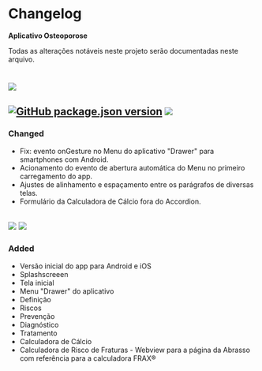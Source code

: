 # Changelog 

**Aplicativo Osteoporose**

Todas as alterações notáveis ​​neste projeto serão documentadas neste arquivo.

# 

## [![](https://img.shields.io/badge/Version-Unreleased-4090f4?style=for-the-badge)](https://github.com/colliplanura/Osteoporose/compare/v1.0.2...HEAD)

## [![GitHub package.json version](https://img.shields.io/github/package-json/v/colliplanura/Osteoporose?color=4090f4&style=for-the-badge)](https://github.com/colliplanura/Osteoporose/compare/v1.0.1...v1.0.2) ![](https://img.shields.io/static/v1?label=Data&message=2019-11-03&color=4090f4&style=for-the-badge)

### Changed

- Fix: evento onGesture no Menu do aplicativo "Drawer" para smartphones com Android.
- Acionamento do evento de abertura automática do Menu no primeiro carregamento do app.
- Ajustes de alinhamento e espaçamento entre os parágrafos de diversas telas.
- Formulário da Calculadora de Cálcio fora do Accordion.

## [![](https://img.shields.io/badge/Version-v0.0.1-4090f4?style=for-the-badge)](https://github.com/colliplanura/Osteoporose/releases/tag/v0.0.1) ![](https://img.shields.io/static/v1?label=Data&message=2019-10-28&color=4090f4&style=for-the-badge)

### Added

- Versão inicial do app para Android e iOS
- Splashscreeen
- Tela inicial
- Menu "Drawer" do aplicativo
- Definição
- Riscos
- Prevenção
- Diagnóstico
- Tratamento
- Calculadora de Cálcio
- Calculadora de Risco de Fraturas - Webview para a página da Abrasso com referência para a calculadora FRAX®

[unreleased]: https://github.com/colliplanura/Osteoporose/compare/v1.0.1...HEAD
[1.0.1]: fsfsfd
[0.0.1]: https://github.com/colliplanura/Osteoporose/releases/tag/v0.0.1
